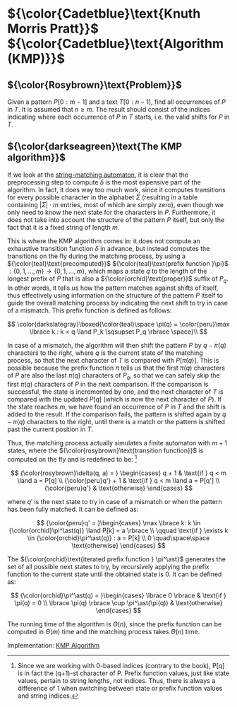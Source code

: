 # ${\color{Cadetblue}\text{Knuth Morris Pratt}}$ ${\color{Cadetblue}\text{Algorithm (KMP)}}$

## ${\color{Rosybrown}\text{Problem}}$

Given a pattern $P[0:m-1]$ and a text $T[0:n-1]$, find all occurrences of $P$ in $T$. It is assumed that $n \geq m$. The result should consist of the indices indicating where each occurrence of $P$ in $T$ starts, i.e. the valid shifts for $P$ in $T$.

## ${\color{darkseagreen}\text{The KMP algorithm}}$

If we look at the [string-matching automaton](https://github.com/pl3onasm/CLRS/tree/main/algorithms/string-matching/finite-automata), it is clear that the preprocessing step to compute $\delta$ is the most expensive part of the algorithm. In fact, it does way too much work, since it computes transitions for every possible character in the alphabet $\Sigma$ (resulting in a table containing $|\Sigma| \cdot m$ entries, most of which are simply zero), even though we only need to know the next state for the characters in $P$. Furthermore, it does not take into account the structure of the pattern $P$ itself, but only the fact that it is a fixed string of length $m$.

This is where the KMP algorithm comes in: it does not compute an exhaustive transition function $\delta$ in advance, but instead computes the transitions on the fly during the matching process, by using a ${\color{teal}\text{precomputed}}$ ${\color{teal}\text{prefix function }\pi}$ $: \lbrace 0, 1, \dots, m \rbrace \rightarrow \lbrace 0, 1, \dots, m \rbrace$, which maps a state $q$ to the length of the longest prefix of $P$ that is also a ${\color{orchid}\text{proper}}$ suffix of $P_q$. In other words, it tells us how the pattern matches against shifts of itself, thus effectively using information on the structure of the pattern $P$ itself to guide the overall matching process by indicating the next shift to try in case of a mismatch. This prefix function is defined as follows:

$$
\color{darkslategray}\boxed{\color{teal}\space \pi(q) = \color{peru}\max \lbrace k : k < q \land P_k \sqsupset P_q \rbrace \space}\\
$$

In case of a mismatch, the algorithm will then shift the pattern $P$ by $q - \pi(q)$ characters to the right, where $q$ is the current state of the matching process, so that the next character of $T$ is compared with $P[\pi(q)]$. This is possible because the prefix function $\pi$ tells us that the first $\pi(q)$ characters of $P$ are also the last $\pi(q)$ characters of $P_q$, so that we can safely skip the first $\pi(q)$ characters of $P$ in the next comparison. If the comparison is successful, the state is incremented by one, and the next character of $T$ is compared with the updated $P[q]$ (which is now the next character of $P$). If the state reaches $m$, we have found an occurrence of $P$ in $T$ and the shift is added to the result. If the comparison fails, the pattern is shifted again by $q - \pi(q)$ characters to the right, until there is a match or the pattern is shifted past the current position in $T$.

Thus, the matching process actually simulates a finite automaton with $m+1$ states, where the ${\color{rosybrown}\text{transition function}}$ is computed on the fly and is redefined to be: [^1]

$$
{\color{rosybrown}\delta(q, a) = } \begin{cases}
q + 1 & \text{if } q < m \land a = P[q] \\
{\color{peru}q'} + 1 & \text{if } q < m \land a = P[q'] \\
{\color{peru}q'} & \text{otherwise}
\end{cases}
$$

where $q'$ is the next state to try in case of a mismatch or when the pattern has been fully matched. It can be defined as:

$$
{\color{peru}q' = }\begin{cases}
 \max \lbrace k: k \in {\color{orchid}\pi^\ast(q)} \land P[k] = a \rbrace \\
\qquad \text{if } \exists k \in {\color{orchid}\pi^\ast(q)} : a = P[k]  \\
 0 \quad\space\space \text{otherwise}
\end{cases}
$$

[^1]: Since we are working with 0-based indices (contrary to the book), P[q] is in fact the (q+1)-st character of P. Prefix function values, just like state values, pertain to string lengths, not indices. Thus, there is always a difference of 1 when switching between state or prefix function values and string indices.

The ${\color{orchid}\text{iterated prefix function } \pi^\ast}$ generates the set of all possible next states to try, by recursively applying the prefix function to the current state until the obtained state is 0. It can be defined as:

$$
{\color{orchid}\pi^\ast(q) = }\begin{cases}
\lbrace 0 \rbrace & \text{if } \pi(q) = 0 \\
\lbrace \pi(q) \rbrace \cup  \pi^\ast(\pi(q)) & \text{otherwise}
\end{cases}
$$

The running time of the algorithm is $\Theta(n)$, since the prefix function can be computed in $\Theta(m)$ time and the matching process takes $\Theta(n)$ time.

Implementation: [KMP Algorithm](https://github.com/pl3onasm/AADS/blob/main/algorithms/string-matching/knuth-morris-pratt/kmp.c)
